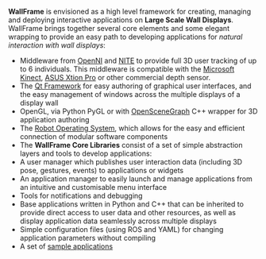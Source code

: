 __WallFrame__ is envisioned as a high level framework for creating, managing and deploying interactive applications on __Large Scale Wall Displays__. WallFrame brings together several core elements and some elegant wrapping to provide an easy path to developing applications for _natural interaction with wall displays_:

  * Middleware from [OpenNI](http://www.openni.org/) and [NITE](http://www.primesense.com/solutions/nite-middleware/) to provide full 3D user tracking of up to 6 individuals.  This middleware is compatible with the [Microsoft Kinect](http://www.xbox.com/en-US/kinect), [ASUS Xtion Pro](http://www.asus.com/Multimedia/Xtion_PRO/) or other commercial depth sensor.
  * The [Qt Framework](http://qt-project.org/) for easy authoring of graphical user interfaces, and the easy management of windows across the multiple displays of a display wall
  * OpenGL, via Python PyGL or with [OpenSceneGraph](http://openscenegraph.org/) C++ wrapper for 3D application authoring
  * The [Robot Operating System](http://ros.org/), which allows for the easy and efficient connection of modular software components
  * The __WallFrame Core Libraries__ consist of a set of simple abstraction layers and tools to develop applications:
   * A user manager which publishes user interaction data (including 3D pose, gestures, events) to applications or widgets
   * An application manager to easily launch and manage applications from an intuitive and customisable menu interface
   * Tools for notifications and debugging
   * Base applications written in Python and C++ that can be inherited to provide direct access to user data and other resources, as well as display application data seamlessly across multiple displays 
   * Simple configuration files (using ROS and YAML) for changing application parameters without compiling
   * A set of [sample applications](https://github.com/futureneer/wallframe_apps)
